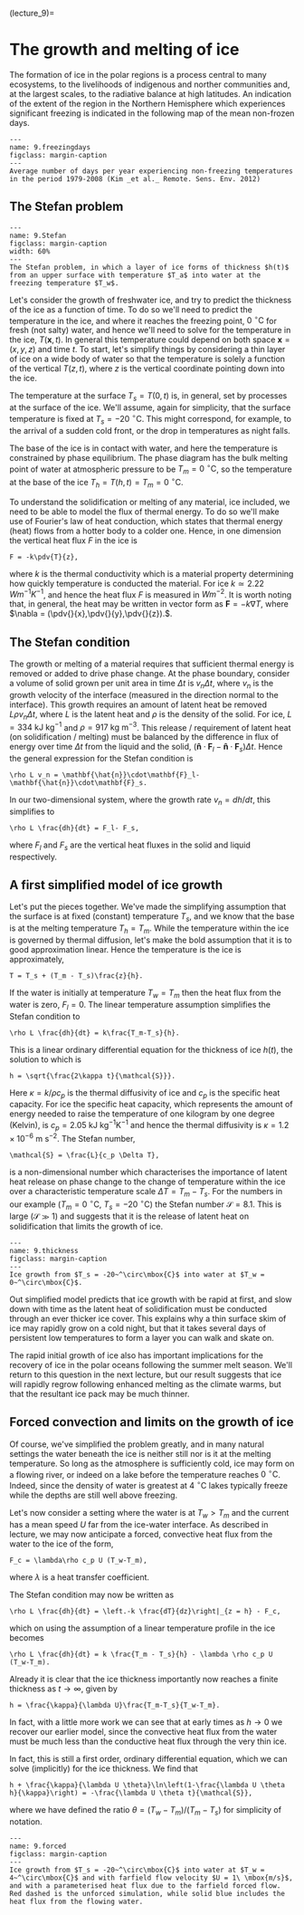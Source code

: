 (lecture_9)=
# The growth and melting of ice

The formation of ice in the polar regions is a process central to many ecosystems, to the livelihoods of indigenous and norther communities and, at the largest scales, to the radiative balance at high latitudes.  An indication of the extent of the region in the Northern Hemisphere which experiences significant freezing is indicated in the following map of the mean non-frozen days.

```{figure} ./figures/FreezingFreeDays.png
---
name: 9.freezingdays
figclass: margin-caption
---
Average number of days per year experiencing non-freezing temperatures in the period 1979-2008 (Kim _et al._ Remote. Sens. Env. 2012)
```

## The Stefan problem

```{figure} ./figures/StefanProblem.png
---
name: 9.Stefan
figclass: margin-caption
width: 60%
---
The Stefan problem, in which a layer of ice forms of thickness $h(t)$ from an upper surface with temperature $T_a$ into water at the freezing temperature $T_w$.
```

Let's consider the growth of freshwater ice, and try to predict the thickness of the ice as a function of time.  To do so we'll need to predict the temperature in the ice, and where it reaches the freezing point, $0~^\circ\mbox{C}$ for fresh (not salty) water, and hence we'll need to solve for the temperature in the ice, $T(\mathbf{x},t)$.  In general this temperature could depend on both space $\mathbf{x} = (x,y,z)$ and time $t$.  To start, let's simplify things by considering a thin layer of ice on a wide body of water so that the temperature is solely a function of the vertical $T(z,t)$, where $z$ is the vertical coordinate pointing down into the ice.  

The temperature at the surface $T_s = T(0,t)$ is, in general, set by processes at the surface of the ice.  We'll assume, again for simplicity, that the surface temperature is fixed at $T_s = -20~^\circ\mbox{C}$.  This might correspond, for example, to the arrival of a sudden cold front, or the drop in temperatures as night falls.

The base of the ice is in contact with water, and here the temperature is constrained by phase equilibrium.  The phase diagram has the bulk melting point of water at atmospheric pressure to be $T_m = 0~^\circ\mbox{C}$, so the temperature at the base of the ice $T_h = T(h,t) = T_m = 0~^\circ\mbox{C}$.

To understand the solidification or melting of any material, ice included, we need to be able to model the flux of thermal energy.  To do so we'll make use of Fourier's law of heat conduction, which states that thermal energy (heat) flows from a hotter body to a colder one.  Hence, in one dimension the vertical heat flux $F$ in the ice is 
```{math}
F = -k\pdv{T}{z},
```
where $k$ is the thermal conductivity which is a material property determining how quickly temperature is conducted the material.  For ice $k \simeq 2.22\, W m^{-1}K^{-1}$, and hence the heat flux $F$ is measured in $Wm^{-2}$.  It is worth noting that, in general, the heat may be written in vector form as $\mathbf{F} = -k\nabla T$, where $\nabla = (\pdv{}{x},\pdv{}{y},\pdv{}{z}).$.

## The Stefan condition

The growth or melting of a material requires that sufficient thermal energy is removed or added to drive phase change.  At the phase boundary, consider a volume of solid grown per unit area in time $\Delta t$ is $v_n\Delta t$, where $v_n$ is the growth velocity of the interface (measured in the direction normal to the interface).  This growth requires an amount of latent heat be removed $L\rho v_n\Delta t$, where $L$ is the latent heat and $\rho$ is the density of the solid.  For ice, $L = 334\ \mbox{kJ kg}^{-1}$ and $\rho = 917\ \mbox{kg m}^{-3}$.  This release / requirement of latent heat (on solidification / melting) must be balanced by the difference in flux of energy over time $\Delta t$ from the liquid and the solid, $(\mathbf{\hat{n}}\cdot\mathbf{F}_l-\mathbf{\hat{n}}\cdot\mathbf{F}_s)\Delta t$. Hence the general expression for the Stefan condition is

```{math}
\rho L v_n = \mathbf{\hat{n}}\cdot\mathbf{F}_l-\mathbf{\hat{n}}\cdot\mathbf{F}_s.
```

In our two-dimensional system, where the growth rate $v_n = dh/dt$, this simplifies to

```{math}
\rho L \frac{dh}{dt} = F_l- F_s,
```

where $F_l$ and $F_s$ are the vertical heat fluxes in the solid and liquid respectively.

## A first simplified model of ice growth

Let's put the pieces together.  We've made the simplifying assumption that the surface is at fixed (constant) temperature $T_s$, and we know that the base is at the melting temperature $T_h = T_m$.  While the temperature within the ice is governed by thermal diffusion, let's make the bold assumption that it is to good approximation linear. Hence the temperature is the ice is approximately,

```{math}
T = T_s + (T_m - T_s)\frac{z}{h}.
```

If the water is initially at temperature $T_w = T_m$ then the heat flux from the water is zero, $F_l = 0$.  The linear temperature assumption simplifies the Stefan condition to

```{math}
\rho L \frac{dh}{dt} = k\frac{T_m-T_s}{h}.
```

This is a linear ordinary differential equation for the thickness of ice $h(t)$, the solution to which is 

```{math}
h = \sqrt{\frac{2\kappa t}{\mathcal{S}}}.
```

Here $\kappa = k/\rho c_p$ is the thermal diffusivity of ice and $c_p$ is the specific heat capacity. For ice the specific heat capacity, which represents the amount of energy needed to raise the temperature of one kilogram by one degree (Kelvin), is $c_p = 2.05\ \mbox{kJ kg}^{-1}\mbox{K}^{-1}$ and hence the thermal diffusivity is $\kappa = 1.2\times10^{-6}\ \mbox{m s}^{-2}$.  The Stefan number, 

```{math}
\mathcal{S} = \frac{L}{c_p \Delta T},
```

is a non-dimensional number which characterises the importance of latent heat release on phase change to the change of temperature within the ice over a characteristic temperature scale $\Delta T = T_m - T_s$.  For the numbers in our example ($T_m = 0~^\circ\mbox{C},\ T_s = -20~^\circ\mbox{C}$) the Stefan number $\mathcal{S} = 8.1$.  This is large ($\mathcal{S} \gg 1$) and suggests that it is the release of latent heat on solidification that limits the growth of ice.

```{figure} ./figures/thickness_2.png
---
name: 9.thickness
figclass: margin-caption
---
Ice growth from $T_s = -20~^\circ\mbox{C}$ into water at $T_w = 0~^\circ\mbox{C}$.
```

Out simplified model predicts that ice growth with be rapid at first, and slow down with time as the latent heat of solidification must be conducted through an ever thicker ice cover.  This explains why a thin surface skim of ice may rapidly grow on a cold night, but that it takes several days of persistent low temperatures to form a layer you can walk and skate on.

The rapid initial growth of ice also has important implications for the recovery of ice in the polar oceans following the summer melt season.  We'll return to this question in the next lecture, but our result suggests that ice will rapidly regrow following enhanced melting as the climate warms, but that the resultant ice pack may be much thinner.

## Forced convection and limits on the growth of ice

Of course, we've simplified the problem greatly, and in many natural settings the water beneath the ice is neither still nor is it at the melting temperature.  So long as the atmosphere is sufficiently cold, ice may form on a flowing river, or indeed on a lake before the temperature reaches $0~^\circ\mbox{C}$. Indeed, since the density of water is greatest at $4~^\circ\mbox{C}$ lakes typically freeze while the depths are still well above freezing.

Let's now consider a setting where the water is at $T_w > T_m$ and the current has a mean speed $U$ far from the ice-water interface.  As described in lecture, we may now anticipate a forced, convective heat flux from the water to the ice of the form,

```{math}
F_c = \lambda\rho c_p U (T_w-T_m),
```

where $\lambda$ is a heat transfer coefficient. 

The Stefan condition may now be written as 

```{math}
\rho L \frac{dh}{dt} = \left.-k \frac{dT}{dz}\right|_{z = h} - F_c,
```

which on using the assumption of a linear temperature profile in the ice becomes

```{math}
\rho L \frac{dh}{dt} = k \frac{T_m - T_s}{h} - \lambda \rho c_p U (T_w-T_m).
```

Already it is clear that the ice thickness importantly now reaches a finite thickness as $t\to\infty$, given by

```{math}
h = \frac{\kappa}{\lambda U}\frac{T_m-T_s}{T_w-T_m}.
```

In fact, with a little more work we can see that at early times as $h\to0$ we recover our earlier model, since the convective heat flux from the water must be much less than the conductive heat flux through the very thin ice.

In fact, this is still a first order, ordinary differential equation, which we can solve (implicitly) for the ice thickness.  We find that

```{math}
h + \frac{\kappa}{\lambda U \theta}\ln\left(1-\frac{\lambda U \theta h}{\kappa}\right) = -\frac{\lambda U \theta t}{\mathcal{S}},
```

where we have defined the ratio $\theta = (T_w-T_m)/(T_m-T_s)$ for simplicity of notation.

```{figure} ./figures/forced_1.png
---
name: 9.forced
figclass: margin-caption
---
Ice growth from $T_s = -20~^\circ\mbox{C}$ into water at $T_w = 4~^\circ\mbox{C}$ and with farfield flow velocity $U = 1\ \mbox{m/s}$, and with a parameterised heat flux due to the farfield forced flow.  Red dashed is the unforced simulation, while solid blue includes the heat flux from the flowing water.
```
